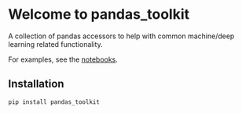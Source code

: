 # Welcome to pandas_toolkit

A collection of pandas accessors to help with common machine/deep learning related functionality.

For examples, see the [notebooks](https://github.com/asmith26/pandas_toolkit/tree/master/notebooks).

## Installation

```bash
pip install pandas_toolkit
```
